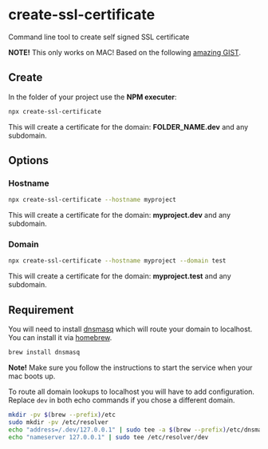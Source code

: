 # create-ssl-certificate
Command line tool to create self signed SSL certificate

**NOTE!** This only works on MAC! Based on the following [amazing GIST](https://gist.github.com/jed/6147872).

## Create

In the folder of your project use the **NPM executer**:

```sh
npx create-ssl-certificate
```

This will create a certificate for the domain: **FOLDER_NAME.dev** and any subdomain.

## Options

### Hostname

```sh
npx create-ssl-certificate --hostname myproject
```

This will create a certificate for the domain: **myproject.dev** and any subdomain.

### Domain

```sh
npx create-ssl-certificate --hostname myproject --domain test
```

This will create a certificate for the domain: **myproject.test** and any subdomain.

## Requirement

You will need to install [dnsmasq](http://www.thekelleys.org.uk/dnsmasq/doc.html) which will route your
domain to localhost. You can install it via [homebrew](https://brew.sh/index_no.html).

```sh
brew install dnsmasq
```

**Note!** Make sure you follow the instructions to start the service when your mac boots up.

To route all domain lookups to localhost you will have to add configuration.
Replace `dev` in both echo commands if you chose a different domain.

```sh
mkdir -pv $(brew --prefix)/etc
sudo mkdir -pv /etc/resolver
echo "address=/.dev/127.0.0.1" | sudo tee -a $(brew --prefix)/etc/dnsmasq.conf
echo "nameserver 127.0.0.1" | sudo tee /etc/resolver/dev
```
